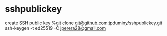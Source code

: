# sshpublickey
create SSH public key
%git clone git@github.com:jpduminy/sshpublickey.git
ssh-keygen -t ed25519 -C jperera28@gmail.com
